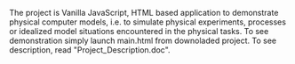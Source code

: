 The project is Vanilla JavaScript, HTML based application to demonstrate physical computer models, i.e. to simulate physical experiments, processes or idealized model situations encountered in the physical tasks. To see demonstration simply launch main.html from downoladed project. To see description, read "Project_Description.doc".
